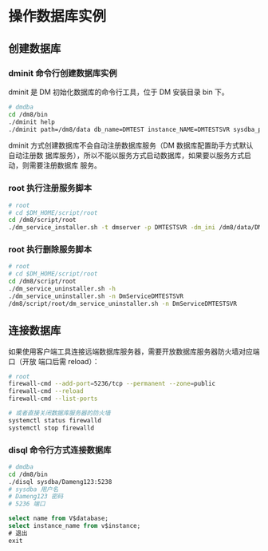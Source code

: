# 操作数据库实例

## 创建数据库

### dminit 命令行创建数据库实例

dminit 是 DM 初始化数据库的命令行工具，位于 DM 安装目录 bin 下。

```sh
# dmdba
cd /dm8/bin
./dminit help
./dminit path=/dm8/data db_name=DMTEST instance_NAME=DMTESTSVR sysdba_pwd=Dameng123 port_num=5238 PAGE_SIZE=16
```

dminit 方式创建数据库不会自动注册数据库服务（DM 数据库配置助手方式默认自动注册数
据库服务），所以不能以服务方式启动数据库，如果要以服务方式启动，则需要注册数据库
服务。

### root 执行注册服务脚本

```sh
# root
# cd $DM_HOME/script/root
cd /dm8/script/root
./dm_service_installer.sh -t dmserver -p DMTESTSVR -dm_ini /dm8/data/DMTEST/dm.ini
```


### root 执行删除服务脚本

```sh
# root
# cd $DM_HOME/script/root
cd /dm8/script/root
./dm_service_uninstaller.sh -h
./dm_service_uninstaller.sh -n DmServiceDMTESTSVR
/dm8/script/root/dm_service_uninstaller.sh -n DmServiceDMTESTSVR
```


## 连接数据库

如果使用客户端工具连接远端数据库服务器，需要开放数据库服务器防火墙对应端口（开放
端口后需 reload）：

```sh
# root
firewall-cmd --add-port=5236/tcp --permanent --zone=public
firewall-cmd --reload
firewall-cmd --list-ports

# 或者直接关闭数据库服务器的防火墙
systemctl status firewalld
systemctl stop firewalld
```

### disql 命令行方式连接数据库

```sh
# dmdba
cd /dm8/bin
./disql sysdba/Dameng123:5238
# sysdba 用户名
# Dameng123 密码
# 5236 端口
```

```sql
select name from V$database;
select instance_name from v$instance;
# 退出
exit
```